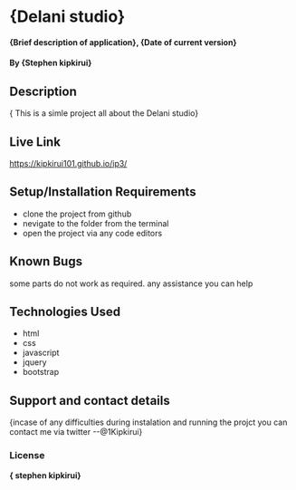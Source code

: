 # {Delani studio}
#### {Brief description of application}, {Date of current version}
#### By **{Stephen kipkirui}**
## Description
{ This is a simle project all about the Delani studio} 
## Live Link
https://kipkirui101.github.io/ip3/
## Setup/Installation Requirements
* clone the project from github
* nevigate to the folder from the terminal
* open the project via any code editors 

## Known Bugs
some parts do not work as required. any assistance you can help
## Technologies Used
 * html
 * css
 * javascript
 * jquery
 * bootstrap
## Support and contact details
{incase of any difficulties during instalation and running the projct you can contact me via twitter
  --@1Kipkirui}
### License
 **{ stephen kipkirui}**
  